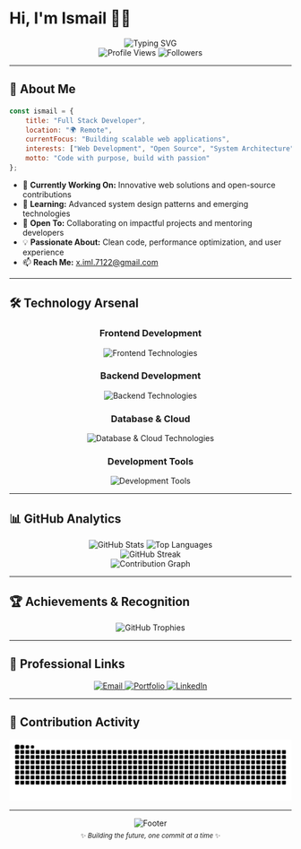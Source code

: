 # Hi, I'm Ismail 👨‍💻

<div align="center">
  <img src="https://readme-typing-svg.herokuapp.com?font=Fira+Code&weight=500&size=28&duration=3000&pause=1000&color=00D9FF&center=true&vCenter=true&multiline=true&width=600&height=100&lines=Full+Stack+Developer;Open+Source+Enthusiast;Tech+Innovation+Advocate" alt="Typing SVG" />
</div>

<div align="center">
  <img src="https://komarev.com/ghpvc/?username=KaivanKeren&style=for-the-badge&color=00d9ff&labelColor=1a1a1a" alt="Profile Views"/>
  <img src="https://img.shields.io/github/followers/KaivanKeren?style=for-the-badge&color=00d9ff&labelColor=1a1a1a" alt="Followers"/>
</div>

---

## 🚀 About Me

```javascript
const ismail = {
    title: "Full Stack Developer",
    location: "🌍 Remote",
    currentFocus: "Building scalable web applications",
    interests: ["Web Development", "Open Source", "System Architecture"],
    motto: "Code with purpose, build with passion"
};
```

- 🔭 **Currently Working On:** Innovative web solutions and open-source contributions
- 🌱 **Learning:** Advanced system design patterns and emerging technologies  
- 🤝 **Open To:** Collaborating on impactful projects and mentoring developers
- 💡 **Passionate About:** Clean code, performance optimization, and user experience
- 📫 **Reach Me:** [x.iml.7122@gmail.com](mailto:x.iml.7122@gmail.com)

---

## 🛠️ Technology Arsenal

<div align="center">

### Frontend Development
<p>
  <img src="https://skillicons.dev/icons?i=html,css,js,ts,react,nextjs,vue,tailwind,bootstrap" alt="Frontend Technologies" />
</p>

### Backend Development  
<p>
  <img src="https://skillicons.dev/icons?i=express,nodejs,nestjs,php,laravel,go,python,cs" alt="Backend Technologies" />
</p>

### Database & Cloud
<p>
  <img src="https://skillicons.dev/icons?i=mongodb,mysql,postgresql,docker,nginx" alt="Database & Cloud Technologies" />
</p>

### Development Tools
<p>
  <img src="https://skillicons.dev/icons?i=git,github,postman,vscode,npm,debian,ubuntu" alt="Development Tools" />
</p>

</div>

---

## 📊 GitHub Analytics

<div align="center">
  <img height="180em" src="https://github-readme-stats.vercel.app/api?username=KaivanKeren&show_icons=true&theme=react&hide_border=true&bg_color=0D1117&title_color=00D9FF&icon_color=00D9FF&text_color=FFFFFF&count_private=true" alt="GitHub Stats"/>
  <img height="180em" src="https://github-readme-stats.vercel.app/api/top-langs/?username=KaivanKeren&layout=compact&theme=react&hide_border=true&bg_color=0D1117&title_color=00D9FF&text_color=FFFFFF" alt="Top Languages"/>
</div>

<div align="center">
  <img src="https://github-readme-streak-stats.herokuapp.com/?user=KaivanKeren&theme=react&hide_border=true&background=0D1117&stroke=00D9FF&ring=00D9FF&fire=FF6B6B&currStreakLabel=FFFFFF" alt="GitHub Streak"/>
</div>

<div align="center">
  <img src="https://github-readme-activity-graph.vercel.app/graph?username=KaivanKeren&custom_title=Contribution%20Graph&bg_color=0D1117&color=FFFFFF&line=00D9FF&point=FF6B6B&area=true&hide_border=true" alt="Contribution Graph"/>
</div>

---

## 🏆 Achievements & Recognition

<div align="center">
  <img src="https://github-profile-trophy.vercel.app/?username=KaivanKeren&theme=algolia&no-frame=true&no-bg=true&margin-w=15&row=1&column=7" alt="GitHub Trophies"/>
</div>

---

## 💼 Professional Links

<div align="center">
  <a href="mailto:x.iml.7122@gmail.com">
    <img src="https://img.shields.io/badge/Email-0078D4?style=for-the-badge&logo=microsoft-outlook&logoColor=white" alt="Email"/>
  </a>
  <a href="https://ismail-skada.vercel.app" target="_blank">
    <img src="https://img.shields.io/badge/Portfolio-000000?style=for-the-badge&logo=vercel&logoColor=white" alt="Portfolio"/>
  </a>
  <a href="https://linkedin.com/in/ismail-b6608833a" target="_blank">
    <img src="https://img.shields.io/badge/LinkedIn-0077B5?style=for-the-badge&logo=linkedin&logoColor=white" alt="LinkedIn"/>
  </a>
</div>

---

## 🐍 Contribution Activity

<div align="center">
  <picture>
    <source media="(prefers-color-scheme: dark)" srcset="https://raw.githubusercontent.com/KaivanKeren/KaivanKeren/output/github-contribution-grid-snake-dark.svg">
    <source media="(prefers-color-scheme: light)" srcset="https://raw.githubusercontent.com/KaivanKeren/KaivanKeren/output/github-contribution-grid-snake.svg">
    <img alt="Snake eating contributions" src="https://raw.githubusercontent.com/KaivanKeren/KaivanKeren/output/github-contribution-grid-snake.svg">
  </picture>
</div>

---

<div align="center">
  <img src="https://capsule-render.vercel.app/api?type=waving&color=gradient&customColorList=6,11,20&height=100&section=footer&text=Thanks%20for%20visiting!&fontSize=16&fontColor=ffffff&animation=twinkling" alt="Footer"/>
</div>

<div align="center">
  <sub>✨ <i>Building the future, one commit at a time</i> ✨</sub>
</div>
